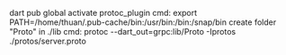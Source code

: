 <!-- dart pub upgrade --null-safety  -->
dart pub global activate protoc_plugin
cmd: export PATH=/home/thuan/.pub-cache/bin:/usr/bin:/bin:/snap/bin
create folder "Proto" in ./lib 
cmd: protoc --dart_out=grpc:lib/Proto -Iprotos ./protos/server.proto
